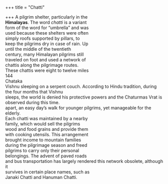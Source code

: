 +++
title = "Chatti"

+++
A pilgrim shelter, particularly in the  
**Himalayas**. The word *chatti* is a variant  
form of the word for “umbrella” and was  
used because these shelters were often  
simply roofs supported by pillars, to  
keep the pilgrims dry in case of rain. Up  
until the middle of the twentieth  
century, many Himalayan pilgrims still  
traveled on foot and used a network of  
chattis along the pilgrimage routes.  
These chattis were eight to twelve miles  
144  
Chataka  
Vishnu sleeping on a serpent couch. According to Hindu tradition, during the four months that Vishnu  
sleeps, the world is denied his protective powers and the Chaturmas Vrat is observed during this time.  
apart, an easy day’s walk for younger pilgrims, yet manageable for the elderly.  
Each chatti was maintained by a nearby  
family, which would sell the pilgrims  
wood and food grains and provide them  
with cooking utensils. This arrangement  
brought income to mountain families  
during the pilgrimage season and freed  
pilgrims to carry only their personal  
belongings. The advent of paved roads  
and bus transportation has largely rendered this network obsolete, although it  
survives in certain place names, such as  
Janaki Chatti and Hanuman Chatti.